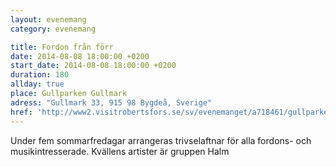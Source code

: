 ```yaml
---
layout: evenemang
category: evenemang

title: Fordon från förr
date: 2014-08-08 18:00:00 +0200
start_date: 2014-08-08 18:00:00 +0200
duration: 180
allday: true
place: Gullparken Gullmark
adress: "Gullmark 33, 915 98 Bygdeå, Sverige"
href: 'http://www2.visitrobertsfors.se/sv/evenemanget/a718461/gullparken/arena'
---
```


Under fem sommarfredagar arrangeras trivselaftnar för alla fordons- och musikintresserade. Kvällens artister är gruppen Halm
